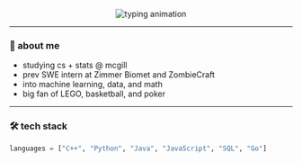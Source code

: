 <p align="center">
  <img src="https://readme-typing-svg.demolab.com?font=Fira+Code&pause=1000&color=7FDDFF&center=true&vCenter=true&width=435&lines=hi%2C+i'm+antoine;welcome+to+my+github" alt="typing animation" />
</p>

---

### 🧠 about me
- studying cs + stats @ mcgill  
- prev SWE intern at Zimmer Biomet and ZombieCraft  
- into machine learning, data, and math  
- big fan of LEGO, basketball, and poker

---

### 🛠️ tech stack
```python
languages = ["C++", "Python", "Java", "JavaScript", "SQL", "Go"]

